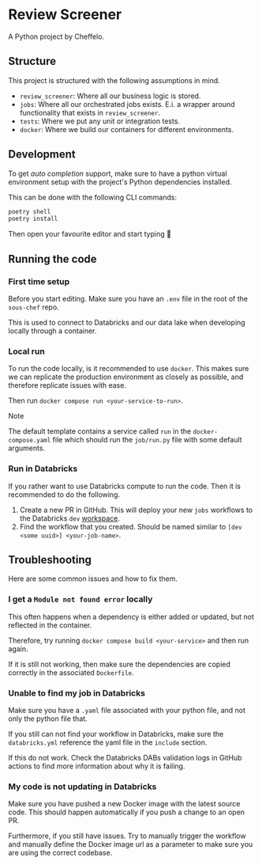 # Review Screener

A Python project by Cheffelo.

## Structure

This project is structured with the following assumptions in mind.

- `review_screener`: Where all our business logic is stored.
- `jobs`: Where all our orchestrated jobs exists. E.i. a wrapper around functionality that exists in `review_screener`.
- `tests`: Where we put any unit or integration tests.
- `docker`: Where we build our containers for different environments.

## Development

To get *auto completion* support, make sure to have a python virtual environment setup with the project's Python dependencies installed.

This can be done with the following CLI commands:

```bash
poetry shell
poetry install
```

Then open your favourite editor and start typing :rocket:

## Running the code

### First time setup

Before you start editing.
Make sure you have an `.env` file in the root of the `sous-chef` repo.

This is used to connect to Databricks and our data lake when developing locally through a container.

### Local run

To run the code locally, is it recommended to use `docker`.
This makes sure we can replicate the production environment as closely as possible, and therefore replicate issues with ease.

Then run `docker compose run <your-service-to-run>`.

> [!NOTE]
> The default template contains a service called `run` in the `docker-compose.yaml` file which should run the `job/run.py` file with some default arguments.

### Run in Databricks

If you rather want to use Databricks compute to run the code. Then it is recommended to do the following.

1. Create a new PR in GitHub. This will deploy your new `jobs` workflows to the Databricks `dev` [workspace](https://adb-4291784437205825.5.azuredatabricks.net/jobs?o=4291784437205825).
2. Find the workflow that you created. Should be named similar to `[dev <some uuid>] <your-job-name>`.


## Troubleshooting

Here are some common issues and how to fix them.

### I get a `Module not found error` locally
This often happens when a dependency is either added or updated, but not reflected in the container.

Therefore, try running `docker compose build <your-service>` and then run again.

If it is still not working, then make sure the dependencies are copied correctly in the associated `Dockerfile`.

### Unable to find my job in Databricks
Make sure you have a `.yaml` file associated with your python file, and not only the python file that.

If you still can not find your workflow in Databricks, make sure the `databricks.yml` reference the yaml file in the `include` section.

If this do not work. Check the Databricks DABs validation logs in GitHub actions to find more information about why it is failing.

### My code is not updating in Databricks
Make sure you have pushed a new Docker image with the latest source code.
This should happen automatically if you push a change to an open PR.

Furthermore, if you still have issues. Try to manually trigger the workflow and manually define the Docker image url as a parameter to make sure you are using the correct codebase.
